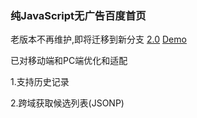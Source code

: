 ###	纯JavaScript无广告百度首页
老版本不再维护,即将迁移到新分支 [2.0](https://github.com/mcmyth/Javascript-Baidu/tree/2.0) [Demo](https://mcmyth.github.io/Javascript-Baidu/)

已对移动端和PC端优化和适配

1.支持历史记录

2.跨域获取候选列表(JSONP)
